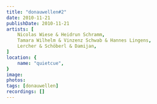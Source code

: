 ```yaml
---
title: "donauwellen#2"
date: 2010-11-21
publishDate: 2010-11-21
artists: [
    Nicolas Wiese & Heidrun Schramm,
    Tamara Wilhelm & Vinzenz Schwab & Hannes Lingens,
    Lercher & Schöberl & Damijan,
]
location: {
    name: "quietcue",
}
image:
photos:
tags: [donauwellen]
recordings: []
---
```

